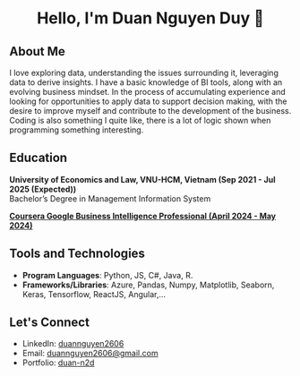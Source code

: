 <h1 align="center" color="blue">  Hello, I'm Duan Nguyen Duy 👋</h1>

<h2>About Me</h2> 
I love exploring data, understanding the issues surrounding it, leveraging data to derive insights. I have a basic knowledge of BI tools, along with an evolving business mindset. In the process of accumulating experience and looking for opportunities to apply data to support decision making, with the desire to improve myself and contribute to the development of the business.
<br>
Coding is also something I quite like, there is a lot of logic shown when programming something interesting.

<h2>Education</h2>

**University of Economics and Law, VNU-HCM, Vietnam (Sep 2021 - Jul 2025 (Expected))**
<br>Bachelor’s Degree in Management Information System
<br>

**[Coursera Google Business Intelligence Professional (April 2024 - May 2024)](https://coursera.org/share/b049321d82e58dbc2395ef1b6bdbd2a2)**

## Tools and Technologies
- **Program Languages**: Python, JS, C#, Java, R.
- **Frameworks/Libraries**: Azure, Pandas, Numpy, Matplotlib, Seaborn, Keras, Tensorflow, ReactJS, Angular,... 

## Let's Connect
- LinkedIn: [duannguyen2606](https://www.linkedin.com/in/duannguyen2606/)
- Email: [duannguyen2606@gmail.com](mailto:duannguyen2606@gmail.com)
- Portfolio: [duan-n2d](https://duan-n2d.github.io/)
